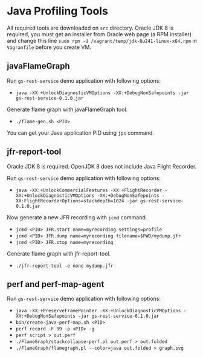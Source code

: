 # Java Profiling Tools

All required tools are downloaded on `src` directory. Oracle JDK 8 is required, you must get an installer from Oracle web page (a RPM installer) and change this line `sudo rpm -U /vagrant/temp/jdk-8u241-linux-x64.rpm` in `Vagranfile` before you create VM. 

## javaFlameGraph

Run `gs-rest-service` demo application with following options:

- `java -XX:+UnlockDiagnosticVMOptions -XX:+DebugNonSafepoints -jar gs-rest-service-0.1.0.jar`

Generate flame graph with javaFlameGraph tool.

- `./flame-gen.sh <PID>`

You can get your Java application PID using `jps` command.

## jfr-report-tool

Oracle JDK 8 is required. OpenJDK 8 does not include Java Flight Recorder.

Run `gs-rest-service` demo application with following options:

- `java -XX:+UnlockCommercialFeatures -XX:+FlightRecorder -XX:+UnlockDiagnosticVMOptions -XX:+DebugNonSafepoints -XX:FlightRecorderOptions=stackdepth=1024 -jar gs-rest-service-0.1.0.jar`

Now generate a new JFR recording with `jcmd` command.

- `jcmd <PID> JFR.start name=myrecording settings=profile`
- `jcmd <PID> JFR.dump name=myrecording filename=$PWD/mydump.jfr`
- `jcmd <PID> JFR.stop name=myrecording`

Generate flame graph with jfr-report-tool.

- `./jfr-report-tool -e none mydump.jfr`

## perf and perf-map-agent

Run `gs-rest-service` demo application with following options:

- `java -XX:+PreserveFramePointer -XX:+UnlockDiagnosticVMOptions -XX:+DebugNonSafepoints -jar gs-rest-service-0.1.0.jar`
- `bin/create-java-perf-map.sh <PID>`
- `perf record -F 99 -p <PID> -g`
- `perf script > out.perf`
- `./FlameGraph/stackcollapse-perf.pl out.perf > out.folded`
- `./FlameGraph/flamegraph.pl --color=java out.folded > graph.svg`

